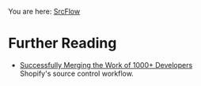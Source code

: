 You are here: [SrcFlow](//gitlab.com/srcflow/srcflow/)

# Further Reading

- [Successfully Merging the Work of 1000+ Developers](https://engineering.shopify.com/blogs/engineering/successfully-merging-work-1000-developers) \
  Shopify's source control workflow.
